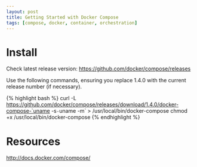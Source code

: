 ```yaml
---
layout: post
title: Getting Started with Docker Compose
tags: [compose, docker, container, orchestration]
---
```


# Install

Check latest release version: https://github.com/docker/compose/releases

Use the following commands, ensuring you replace 1.4.0 with the current release number (if necessary).

{% highlight bash %}
curl -L https://github.com/docker/compose/releases/download/1.4.0/docker-compose-`uname -s`-`uname -m` > /usr/local/bin/docker-compose
chmod +x /usr/local/bin/docker-compose
{% endhighlight %}


# Resources

http://docs.docker.com/compose/
